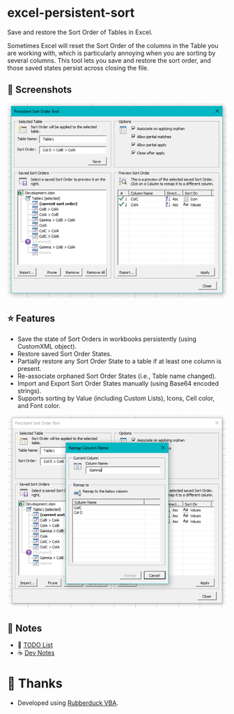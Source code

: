 # excel-persistent-sort
Save and restore the Sort Order of Tables in Excel. 

Sometimes Excel will reset the Sort Order of the columns in the Table you are working with, which is particularly annoying when you are sorting by several columns. This tool lets you save and restore the sort order, and those saved states persist across closing the file.

## 📸 Screenshots
![Screenshot of tool in action](images/Screenshot01.PNG)

## ⭐ Features
- Save the state of Sort Orders in workbooks persistently (using CustomXML object).
- Restore saved Sort Order States.
- Partially restore any Sort Order State to a table if at least one column is present.
- Re-associate orphaned Sort Order States (i.e., Table name changed).
- Import and Export Sort Order States manually (using Base64 encoded strings).
- Supports sorting by Value (including Custom Lists), Icons, Cell color, and Font color.

![Screenshot of column remapping](images/Screenshot02.PNG)

## 📝 Notes
- 🚧 [TODO List](Notes/TODO.md)
- ☕ [Dev Notes](Notes/DevNotes.md)

# 🙏 Thanks
- Developed using [Rubberduck VBA](https://github.com/rubberduck-vba/Rubberduck).